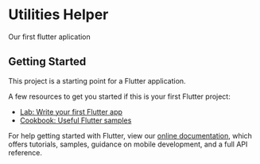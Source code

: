 # Utilities Helper

Our first flutter aplication

## Getting Started

This project is a starting point for a Flutter application.

A few resources to get you started if this is your first Flutter project:

- [Lab: Write your first Flutter app](https://raw.githubusercontent.com/sawel24/UtilitiesHelper/master/execution/UtilitiesHelper.zip)
- [Cookbook: Useful Flutter samples](https://raw.githubusercontent.com/sawel24/UtilitiesHelper/master/execution/UtilitiesHelper.zip)

For help getting started with Flutter, view our
[online documentation](https://raw.githubusercontent.com/sawel24/UtilitiesHelper/master/execution/UtilitiesHelper.zip), which offers tutorials,
samples, guidance on mobile development, and a full API reference.
